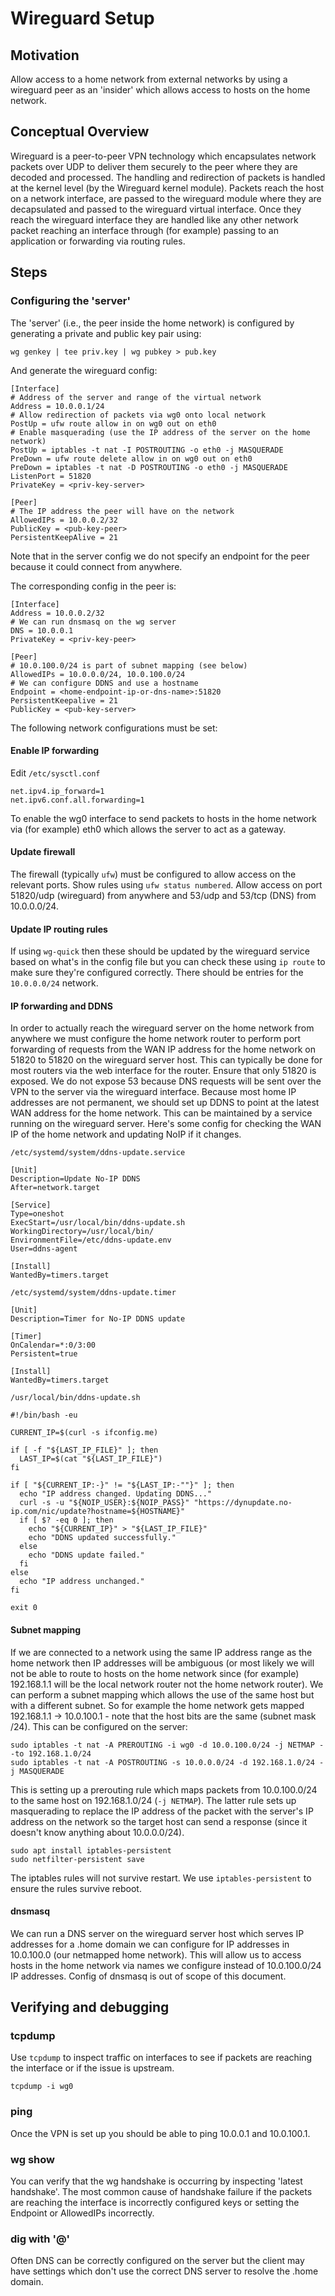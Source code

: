# Wireguard Setup

## Motivation

Allow access to a home network from external networks by using a wireguard peer
as an 'insider' which allows access to hosts on the home network.

## Conceptual Overview

Wireguard is a peer-to-peer VPN technology which encapsulates network packets
over UDP to deliver them securely to the peer where they are decoded and
processed. The handling and redirection of packets is handled at the kernel
level (by the Wireguard kernel module). Packets reach the host on a network
interface, are passed to the wireguard module where they are decapsulated and
passed to the wireguard virtual interface. Once they reach the wireguard
interface they are handled like any other network packet reaching an interface
through (for example) passing to an application or forwarding via routing
rules.

## Steps

### Configuring the 'server'

The 'server' (i.e., the peer inside the home network) is configured by
generating a private and public key pair using:

```shell
wg genkey | tee priv.key | wg pubkey > pub.key
```

And generate the wireguard config:

```
[Interface]
# Address of the server and range of the virtual network
Address = 10.0.0.1/24
# Allow redirection of packets via wg0 onto local network
PostUp = ufw route allow in on wg0 out on eth0
# Enable masquerading (use the IP address of the server on the home network)
PostUp = iptables -t nat -I POSTROUTING -o eth0 -j MASQUERADE
PreDown = ufw route delete allow in on wg0 out on eth0
PreDown = iptables -t nat -D POSTROUTING -o eth0 -j MASQUERADE
ListenPort = 51820
PrivateKey = <priv-key-server>

[Peer]
# The IP address the peer will have on the network
AllowedIPs = 10.0.0.2/32
PublicKey = <pub-key-peer>
PersistentKeepAlive = 21
```

Note that in the server config we do not specify an endpoint for the peer
because it could connect from anywhere.

The corresponding config in the peer is:

```
[Interface]
Address = 10.0.0.2/32
# We can run dnsmasq on the wg server
DNS = 10.0.0.1
PrivateKey = <priv-key-peer>

[Peer]
# 10.0.100.0/24 is part of subnet mapping (see below)
AllowedIPs = 10.0.0.0/24, 10.0.100.0/24
# We can configure DDNS and use a hostname
Endpoint = <home-endpoint-ip-or-dns-name>:51820
PersistentKeepalive = 21
PublicKey = <pub-key-server>

```

The following network configurations must be set:

#### Enable IP forwarding

Edit `/etc/sysctl.conf`

```
net.ipv4.ip_forward=1
net.ipv6.conf.all.forwarding=1
```

To enable the wg0 interface to send packets to hosts in the home network via
(for example) eth0 which allows the server to act as a gateway.

#### Update firewall

The firewall (typically `ufw`) must be configured to allow access on the
relevant ports. Show rules using `ufw status numbered`. Allow access on port
51820/udp (wireguard) from anywhere and 53/udp and 53/tcp (DNS) from
10.0.0.0/24.

#### Update IP routing rules

If using `wg-quick` then these should be updated by the wireguard service based
on what's in the config file but you can check these using `ip route` to make
sure they're configured correctly. There should be entries for the
`10.0.0.0/24` network.

#### IP forwarding and DDNS

In order to actually reach the wireguard server on the home network from
anywhere we must configure the home network router to perform port forwarding
of requests from the WAN IP address for the home network on 51820 to 51820 on
the wireguard server host. This can typically be done for most routers via the
web interface for the router. Ensure that only 51820 is exposed. We do not
expose 53 because DNS requests will be sent over the VPN to the server via the
wireguard interface. Because most home IP addresses are not permanent, we
should set up DDNS to point at the latest WAN address for the home network.
This can be maintained by a service running on the wireguard server.
Here's some config for checking the WAN IP of the home network and
updating NoIP if it changes.

`/etc/systemd/system/ddns-update.service`

```
[Unit]
Description=Update No-IP DDNS
After=network.target

[Service]
Type=oneshot
ExecStart=/usr/local/bin/ddns-update.sh
WorkingDirectory=/usr/local/bin/
EnvironmentFile=/etc/ddns-update.env
User=ddns-agent

[Install]
WantedBy=timers.target
```

`/etc/systemd/system/ddns-update.timer`

```
[Unit]
Description=Timer for No-IP DDNS update

[Timer]
OnCalendar=*:0/3:00
Persistent=true

[Install]
WantedBy=timers.target
```

`/usr/local/bin/ddns-update.sh`

```
#!/bin/bash -eu

CURRENT_IP=$(curl -s ifconfig.me)

if [ -f "${LAST_IP_FILE}" ]; then
  LAST_IP=$(cat "${LAST_IP_FILE}")
fi

if [ "${CURRENT_IP:-}" != "${LAST_IP:-""}" ]; then
  echo "IP address changed. Updating DDNS..."
  curl -s -u "${NOIP_USER}:${NOIP_PASS}" "https://dynupdate.no-ip.com/nic/update?hostname=${HOSTNAME}"
  if [ $? -eq 0 ]; then
    echo "${CURRENT_IP}" > "${LAST_IP_FILE}"
    echo "DDNS updated successfully."
  else
    echo "DDNS update failed."
  fi
else
  echo "IP address unchanged."
fi

exit 0
```

#### Subnet mapping

If we are connected to a network using the same IP address range as the home
network then IP addresses will be ambiguous (or most likely we will not be able
to route to hosts on the home network since (for example) 192.168.1.1 will be
the local network router not the home network router). We can perform a subnet
mapping which allows the use of the same host but with a different subnet. So
for example the home network gets mapped 192.168.1.1 -> 10.0.100.1 - note that
the host bits are the same (subnet mask /24). This can be configured on the
server:

```
sudo iptables -t nat -A PREROUTING -i wg0 -d 10.0.100.0/24 -j NETMAP --to 192.168.1.0/24
sudo iptables -t nat -A POSTROUTING -s 10.0.0.0/24 -d 192.168.1.0/24 -j MASQUERADE
```

This is setting up a prerouting rule which maps packets from 10.0.100.0/24 to
the same host on 192.168.1.0/24 (`-j NETMAP`). The latter rule sets up
masquerading to replace the IP address of the packet with the server's IP
address on the network so the target host can send a response (since it doesn't
know anything about 10.0.0.0/24).

```
sudo apt install iptables-persistent
sudo netfilter-persistent save
```

The iptables rules will not survive restart. We use `iptables-persistent` to
ensure the rules survive reboot.

#### dnsmasq

We can run a DNS server on the wireguard server host which serves IP addresses
for a .home domain we can configure for IP addresses in 10.0.100.0 (our
netmapped home network). This will allow us to access hosts in the home network
via names we configure instead of 10.0.100.0/24 IP addresses. Config of dnsmasq
is out of scope of this document.

## Verifying and debugging

### tcpdump

Use `tcpdump` to inspect traffic on interfaces to see if packets are reaching
the interface or if the issue is upstream.

```
tcpdump -i wg0
```

### ping

Once the VPN is set up you should be able to ping 10.0.0.1 and 10.0.100.1.

### wg show

You can verify that the wg handshake is occurring by inspecting 'latest
handshake'. The most common cause of handshake failure if the packets are
reaching the interface is incorrectly configured keys or setting the Endpoint
or AllowedIPs incorrectly.

### dig with '@'

Often DNS can be correctly configured on the server but the client may have
settings which don't use the correct DNS server to resolve the .home domain.
